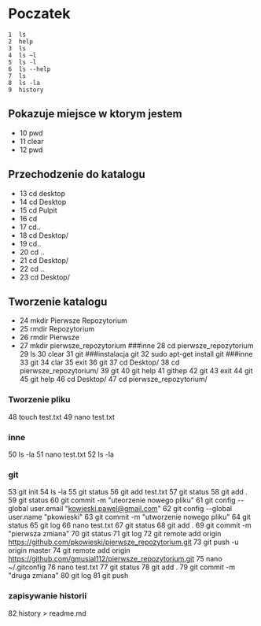 Poczatek
=====================================================
    1  ls
    2  help
    3  ls
    4  ls ~l
    5  ls -l
    6  ls --help
    7  ls
    8  ls -la
    9  history

Pokazuje miejsce w ktorym jestem
-----------------------------------------------------
  + 10  pwd
  + 11  clear
  + 12  pwd

Przechodzenie do katalogu
-----------------------------------------------------
   + 13  cd desktop
   + 14  cd Desktop
   + 15  cd Pulpit
   + 16  cd
   + 17  cd..
   + 18  cd Desktop/
   + 19  cd..
   + 20  cd ..
   + 21  cd Desktop/
   + 22  cd ..
   + 23  cd Desktop/

Tworzenie katalogu
-----------------------------------------------------
   + 24  mkdir Pierwsze Repozytorium
   + 25  rmdir Repozytorium
   + 26  rmdir Pierwsze
   + 27  mkdir pierwsze_repozytorium
###inne
   28  cd pierwsze_repozytorium
   29  ls
   30  clear    31  git
###instalacja git
   32  sudo apt-get install git
###inne 
   33  git
   34  clar
   35  exit
   36  git
   37  cd Desktop/
   38  cd pierwsze_repozytorium/
   39  git
   40  git help
   41  githep
   42  git
   43  exit
   44  git
   45  git help
   46  cd Desktop/
   47  cd pierwsze_repozytorium/
### Tworzenie pliku
   48  touch test.txt
   49  nano test.txt
### inne
   50  ls -la
   51  nano test.txt
   52  ls -la
### git
   53  git init
   54  ls -la
   55  git status
   56  git add test.txt
   57  git status
   58  git add .
   59  git status
   60  git commit -m "uteorzenie nowego pliku"
   61  git config --global user.email "kowieski.pawel@gmail.com"
   62  git config --global user.name "pkowieski"
   63  git commit -m "utworzenie nowego pliku"
   64  git status
   65  git log
   66  nano test.txt
   67  git status
   68  git add .
   69  git commit -m "pierwsza zmiana"
   70  git status
   71  git log
   72  git remote add origin https://github.com/pkowieski/pierwsze_repozytorium.git
   73  git push -u origin master
   74  git remote add origin https://github.com/gmusial112/pierwsze_repozytorium.git
   75  nano ~/.gitconfig
   76  nano test.txt
   77  git status
   78  git add .
   79  git commit -m "druga zmiana"
   80  git log
   81  git push
### zapisywanie historii
   82  history > readme.md
